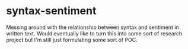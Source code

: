 # syntax-sentiment

Messing around with the relationship between syntax and sentiment in written text. Would eventually like to turn this into some sort of research project but I'm still just formulating some sort of POC. 
